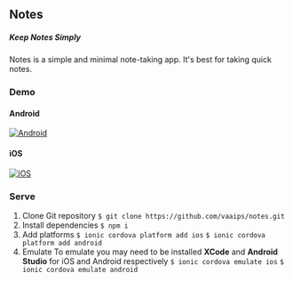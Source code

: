 ## Notes

##### Keep Notes Simply

Notes is a simple and minimal note-taking app. It's best for taking quick notes.

### Demo

#### Android

[![Android](https://i.imgur.com/aXLC3Kp.png)](https://youtu.be/T8Xo8U2PBJE)

#### iOS

[![iOS](https://i.imgur.com/aXLC3Kp.png)](https://youtu.be/T8Xo8U2PBJE)

### Serve
1. Clone Git repository
`$ git clone https://github.com/vaaips/notes.git`
2. Install dependencies
`$ npm i`
3. Add platforms
`$ ionic cordova platform add ios`
`$ ionic cordova platform add android`
4. Emulate
To emulate you may need to be installed **XCode** and **Android Studio** for iOS and Android respectively
`$ ionic cordova emulate ios`
`$ ionic cordova emulate android`